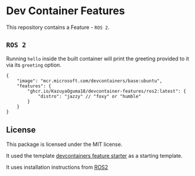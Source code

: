 # Dev Container Features

This repository contains a Feature - `ROS 2`.

## `ROS 2`

Running `hello` inside the built container will print the greeting provided to it via its `greeting` option.

```jsonc
{
    "image": "mcr.microsoft.com/devcontainers/base:ubuntu",
    "features": {
        "ghcr.io/KazuyaOguma18/devcontainer-features/ros2:latest": {
            "distro": "jazzy" // "foxy" or "humble"
        }
    }
}
```

## License

This package is licensed under the MIT license.

It used the template [devcontainers feature starter](https://github.com/devcontainers/feature-starter) as a starting template.

It uses installation instructions from [ROS2](https://docs.ros.org/en/jazzy/Installation.html)